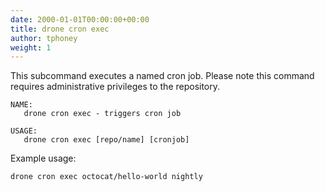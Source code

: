 ```yaml
---
date: 2000-01-01T00:00:00+00:00
title: drone cron exec
author: tphoney
weight: 1
---
```


This subcommand executes a named cron job. Please note this command requires administrative privileges to the repository.

```
NAME:
   drone cron exec - triggers cron job

USAGE:
   drone cron exec [repo/name] [cronjob]
```


Example usage:

```
drone cron exec octocat/hello-world nightly
```
